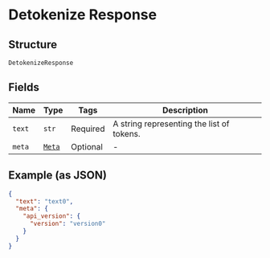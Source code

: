 
# Detokenize Response

## Structure

`DetokenizeResponse`

## Fields

| Name | Type | Tags | Description |
|  --- | --- | --- | --- |
| `text` | `str` | Required | A string representing the list of tokens. |
| `meta` | [`Meta`](../../doc/models/meta.md) | Optional | - |

## Example (as JSON)

```json
{
  "text": "text0",
  "meta": {
    "api_version": {
      "version": "version0"
    }
  }
}
```

